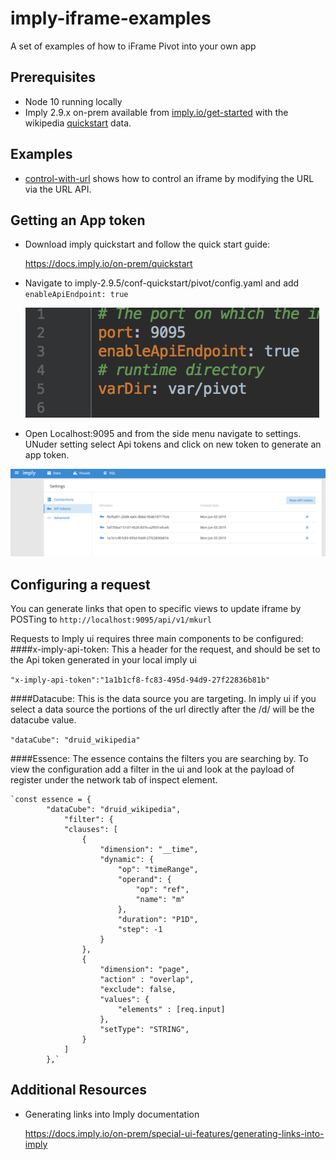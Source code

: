 # imply-iframe-examples

A set of examples of how to iFrame Pivot into your own app

## Prerequisites

- Node 10 running locally
- Imply 2.9.x on-prem available from [imply.io/get-started](https://imply.io/get-started) with the wikipedia [quickstart](https://docs.imply.io/on-prem/quickstart) data. 

## Examples

- [control-with-url](./control-with-url) shows how to control an iframe by modifying the URL via the URL API.
  
## Getting an App token
 - Download imply quickstart and follow the quick start guide:
  
    https://docs.imply.io/on-prem/quickstart
  
 - Navigate to imply-2.9.5/conf-quickstart/pivot/config.yaml and add `enableApiEndpoint: true`
 
   ![photo of settings](images/code.png "enableApiEndpoint")

 - Open Localhost:9095 and from the side menu navigate to settings. UNuder setting select Api tokens and click on new token to generate an app token.
  
  ![photo of ui-settings](images/settings.png "ui settings")
## Configuring a request 

   You can generate links that open to specific views to update iframe by POSTing to `http://localhost:9095/api/v1/mkurl`

   Requests to Imply ui requires three main components to be configured: 
   ####x-imply-api-token:
   This a header for the request, and should be set to the Api token generated in your local imply ui
   
   `"x-imply-api-token":"1a1b1cf8-fc83-495d-94d9-27f22836b81b"`
 
   ####Datacube: 
   This is the data source you are targeting. In imply ui if you select a data source the portions of the url directly after the /d/ will be the datacube value. 
   
   `"dataCube": "druid_wikipedia"`
 
   ####Essence: 
   The essence contains the filters you are searching by. To view the configuration add a filter in the ui and look at the payload of register under the network tab of inspect element. 
   
    `const essence = {
            "dataCube": "druid_wikipedia",
                "filter": {
                "clauses": [
                    {
                        "dimension": "__time",
                        "dynamic": {
                            "op": "timeRange",
                            "operand": {
                                "op": "ref",
                                "name": "m"
                            },
                            "duration": "P1D",
                            "step": -1
                        }
                    },
                    {
                        "dimension": "page",
                        "action" : "overlap",
                        "exclude": false,
                        "values": {
                            "elements" : [req.input]
                        },
                        "setType": "STRING",
                    }
                ]
            },`
      
  
## Additional Resources 

- Generating links into Imply documentation

  https://docs.imply.io/on-prem/special-ui-features/generating-links-into-imply
